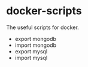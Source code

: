 # docker-scripts
The useful scripts for docker.

* export mongodb 
* import mongodb
* export mysql
* import mysql
